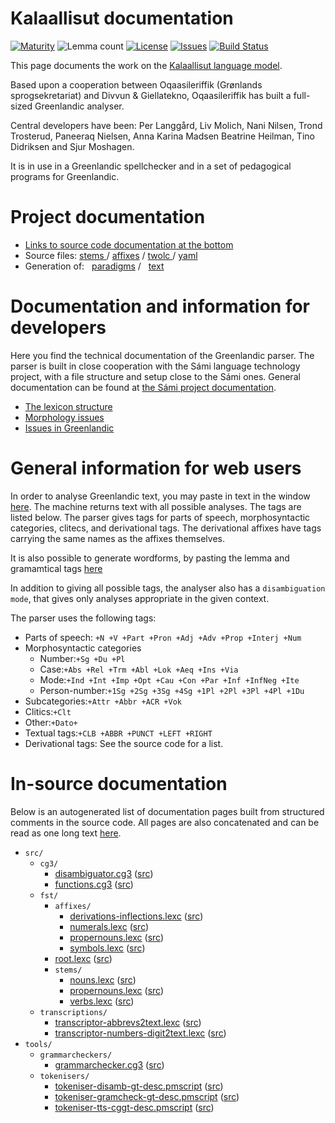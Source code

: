 # Kalaallisut documentation

[![Maturity](https://img.shields.io/endpoint?url=https%3A%2F%2Fraw.githubusercontent.com%2Fgiellalt%2Flang-kal%2Fgh-pages%2Fmaturity.json)](https://giellalt.github.io/MaturityClassification.html)
![Lemma count](https://img.shields.io/endpoint?url=https%3A%2F%2Fraw.githubusercontent.com%2Fgiellalt%2Flang-kal%2Fgh-pages%2Flemmacount.json)
[![License](https://img.shields.io/github/license/giellalt/lang-kal)](https://github.com/giellalt/lang-kal/blob/main/LICENSE)
[![Issues](https://img.shields.io/github/issues/giellalt/lang-kal)](https://github.com/giellalt/lang-kal/issues)
[![Build Status](https://divvun-tc.giellalt.org/api/github/v1/repository/giellalt/lang-kal/main/badge.svg)](https://github.com/giellalt/lang-kal/actions)

This page documents the work on the [Kalaallisut language model](http://github.com/giellalt/lang-kal). 

Based upon a cooperation between Oqaasileriffik (Grønlands
sprogsekretariat) and Divvun & Giellatekno, Oqaasileriffik has built
a full-sized Greenlandic analyser.

Central developers have been:
Per Langgård, Liv Molich, Nani Nilsen, Trond Trosterud, Paneeraq Nielsen,
Anna Karina Madsen Beatrine Heilman, Tino Didriksen and Sjur Moshagen.

It is in use in a Greenlandic spellchecker and in a set
of pedagogical programs for Greenlandic.

# Project documentation

-   [Links to source code documentation at the bottom](#in-source-documentation)
-   Source files:
    [stems  ](https://gtsvn.uit.no/langtech/trunk/langs/kal/src/morphology/stems/) /
    [affixes](https://gtsvn.uit.no/langtech/trunk/langs/kal/src/morphology/affixes/) /
    [twolc  ](https://gtsvn.uit.no/langtech/trunk/langs/kal/src/phonology/kal-phon.twolc) /
    [yaml   ](https://gtsvn.uit.no/langtech/trunk/langs/kal/test/src/morphology/)
-   Generation of:  
    [paradigms](http://giellatekno.uit.no/cgi/p-kal.eng.html) /  
    [text     ](http://giellatekno.uit.no/cgi/d-kal.eng.html)

# Documentation and information for developers

Here you find the technical documentation of the Greenlandic parser. The
parser is built in close cooperation with the Sámi language technology
project, with a file structure and setup close to the Sámi ones. General
documentation can be found at [the Sámi project
documentation](https://giellalt.uit.no/index.html).

-   [The lexicon structure](lex.md)
-   [Morphology issues](morph.md)
-   [Issues in Greenlandic](IssuesInGreenlandic.md)

# General information for web users

In order to analyse Greenlandic text, you may paste in text in the
window [here](http://giellatekno.uit.no/a-kal.html). The machine returns
text with all possible analyses. The tags are listed below. The parser
gives tags for parts of speech, morphosyntactic categories, clitecs, and
derivational tags. The derivational affixes have tags carrying the same
names as the affixes themselves.

It is also possible to generate wordforms, by pasting the lemma and
gramamtical tags [here](http://giellatekno.uit.no/g-kal.html)

In addition to giving all possible tags, the analyser also has a
`disambiguation mode`, that gives only analyses appropriate in the given
context.

The parser uses the following tags:

-   Parts of speech: `+N +V +Part +Pron +Adj +Adv +Prop +Interj +Num`
-   Morphosyntactic categories
    -   Number:`+Sg +Du +Pl`
    -   Case:`+Abs +Rel +Trm +Abl +Lok +Aeq +Ins +Via`
    -   Mode:`+Ind +Int +Imp +Opt +Cau +Con +Par +Inf +InfNeg +Ite`
    -   Person-number:`+1Sg +2Sg +3Sg +4Sg +1Pl +2Pl +3Pl +4Pl +1Du`
-   Subcategories:`+Attr +Abbr +ACR +Vok`
-   Clitics:`+Clt`
-   Other:`+Dato+`
-   Textual tags:`+CLB +ABBR +PUNCT +LEFT +RIGHT `
-   Derivational tags: See the source code for a list.

# In-source documentation

Below is an autogenerated list of documentation pages built from structured comments in the source code. All pages are also concatenated and can be read as one long text [here](kal.md).


* `src/`
    * `cg3/`
        * [disambiguator.cg3](src-cg3-disambiguator.cg3.html) ([src](https://github.com/giellalt/lang-kal/blob/main/src/cg3/disambiguator.cg3))
        * [functions.cg3](src-cg3-functions.cg3.html) ([src](https://github.com/giellalt/lang-kal/blob/main/src/cg3/functions.cg3))
    * `fst/`
        * `affixes/`
            * [derivations-inflections.lexc](src-fst-affixes-derivations-inflections.lexc.html) ([src](https://github.com/giellalt/lang-kal/blob/main/src/fst/affixes/derivations-inflections.lexc))
            * [numerals.lexc](src-fst-affixes-numerals.lexc.html) ([src](https://github.com/giellalt/lang-kal/blob/main/src/fst/affixes/numerals.lexc))
            * [propernouns.lexc](src-fst-affixes-propernouns.lexc.html) ([src](https://github.com/giellalt/lang-kal/blob/main/src/fst/affixes/propernouns.lexc))
            * [symbols.lexc](src-fst-affixes-symbols.lexc.html) ([src](https://github.com/giellalt/lang-kal/blob/main/src/fst/affixes/symbols.lexc))
        * [root.lexc](src-fst-root.lexc.html) ([src](https://github.com/giellalt/lang-kal/blob/main/src/fst/root.lexc))
        * `stems/`
            * [nouns.lexc](src-fst-stems-nouns.lexc.html) ([src](https://github.com/giellalt/lang-kal/blob/main/src/fst/stems/nouns.lexc))
            * [propernouns.lexc](src-fst-stems-propernouns.lexc.html) ([src](https://github.com/giellalt/lang-kal/blob/main/src/fst/stems/propernouns.lexc))
            * [verbs.lexc](src-fst-stems-verbs.lexc.html) ([src](https://github.com/giellalt/lang-kal/blob/main/src/fst/stems/verbs.lexc))
    * `transcriptions/`
        * [transcriptor-abbrevs2text.lexc](src-transcriptions-transcriptor-abbrevs2text.lexc.html) ([src](https://github.com/giellalt/lang-kal/blob/main/src/transcriptions/transcriptor-abbrevs2text.lexc))
        * [transcriptor-numbers-digit2text.lexc](src-transcriptions-transcriptor-numbers-digit2text.lexc.html) ([src](https://github.com/giellalt/lang-kal/blob/main/src/transcriptions/transcriptor-numbers-digit2text.lexc))
* `tools/`
    * `grammarcheckers/`
        * [grammarchecker.cg3](tools-grammarcheckers-grammarchecker.cg3.html) ([src](https://github.com/giellalt/lang-kal/blob/main/tools/grammarcheckers/grammarchecker.cg3))
    * `tokenisers/`
        * [tokeniser-disamb-gt-desc.pmscript](tools-tokenisers-tokeniser-disamb-gt-desc.pmscript.html) ([src](https://github.com/giellalt/lang-kal/blob/main/tools/tokenisers/tokeniser-disamb-gt-desc.pmscript))
        * [tokeniser-gramcheck-gt-desc.pmscript](tools-tokenisers-tokeniser-gramcheck-gt-desc.pmscript.html) ([src](https://github.com/giellalt/lang-kal/blob/main/tools/tokenisers/tokeniser-gramcheck-gt-desc.pmscript))
        * [tokeniser-tts-cggt-desc.pmscript](tools-tokenisers-tokeniser-tts-cggt-desc.pmscript.html) ([src](https://github.com/giellalt/lang-kal/blob/main/tools/tokenisers/tokeniser-tts-cggt-desc.pmscript))

